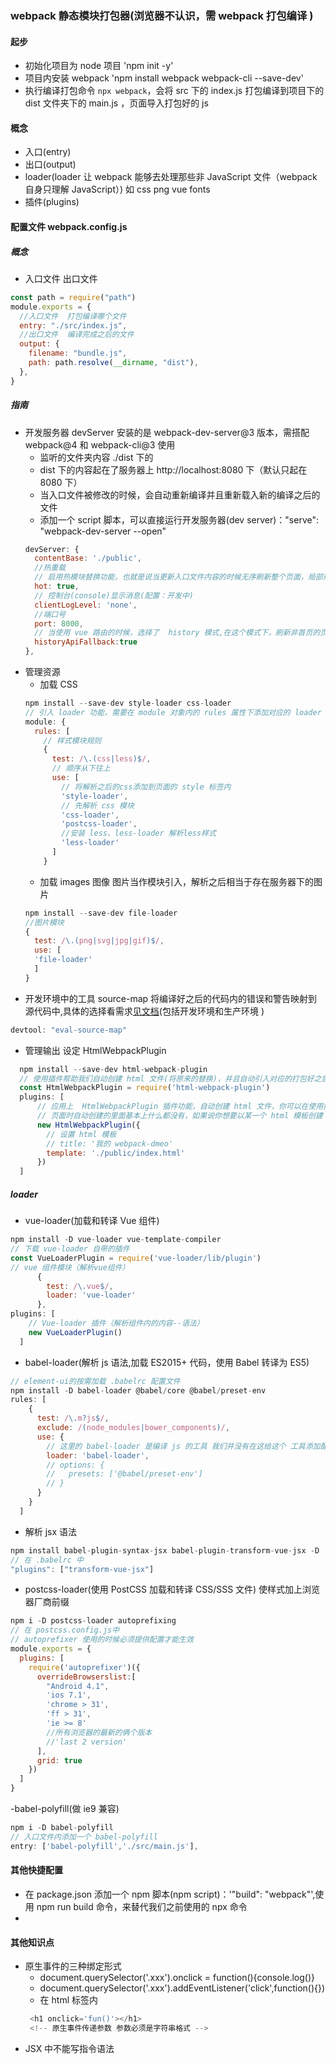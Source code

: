 ### webpack 静态模块打包器(浏览器不认识，需 webpack 打包编译 )

#### 起步

- 初始化项目为 node 项目 'npm init -y'
- 项目内安装 webpack 'npm install webpack webpack-cli --save-dev'
- 执行编译打包命令 `npx webpack`，会将 src 下的 index.js 打包编译到项目下的 dist 文件夹下的 main.js ，页面导入打包好的 js

#### 概念

- 入口(entry)
- 出口(output)
- loader(loader 让 webpack 能够去处理那些非 JavaScript 文件（webpack 自身只理解 JavaScript）) 如 css png vue fonts
- 插件(plugins)

#### 配置文件 webpack.config.js

##### 概念

- 入口文件 出口文件

```js
const path = require("path")
module.exports = {
  //入口文件  打包编译哪个文件
  entry: "./src/index.js",
  //出口文件  编译完成之后的文件
  output: {
    filename: "bundle.js",
    path: path.resolve(__dirname, "dist"),
  },
}
```

##### 指南

- 开发服务器 devServer
  安装的是 webpack-dev-server@3 版本，需搭配 webpack@4 和 webpack-cli@3 使用
  - 监听的文件夹内容 ./dist 下的
  - dist 下的内容起在了服务器上 http://localhost:8080 下（默认只起在 8080 下）
  - 当入口文件被修改的时候，会自动重新编译并且重新载入新的编译之后的文件
  - 添加一个 script 脚本，可以直接运行开发服务器(dev server)："serve": "webpack-dev-server --open"
  ```js
  devServer: {
    contentBase: './public',
    //热重载
    // 启用热模块替换功能，也就是说当更新入口文件内容的时候无序刷新整个页面，局部热替换
    hot: true,
    // 控制台(console)显示消息(配置：开发中)
    clientLogLevel: 'none',
    //端口号
    port: 8000,
    // 当使用 vue 路由的时候，选择了  history 模式,在这个模式下，刷新非首页的页面，直接找不到 404,需要将该服务器下的所有页面请求 全部指向到 首页 index.html
    historyApiFallback:true
  },
  ```
- 管理资源
  - 加载 CSS
  ```js
  npm install --save-dev style-loader css-loader
  // 引入 loader 功能，需要在 module 对象内的 rules 属性下添加对应的 loader
  module: {
    rules: [
      // 样式模块规则
      {
        test: /\.(css|less)$/,
        // 顺序从下往上
        use: [
          // 将解析之后的css添加到页面的 style 标签内
          'style-loader',
          // 先解析 css 模块
          'css-loader',
          'postcss-loader',
          //安装 less、less-loader 解析less样式
          'less-loader'
        ]
      }
  ```
  - 加载 images 图像
    图片当作模块引入，解析之后相当于存在服务器下的图片
  ```js
  npm install --save-dev file-loader
  //图片模块
  {
    test: /\.(png|svg|jpg|gif)$/,
    use: [
    'file-loader'
    ]
  }
  ```
- 开发环境中的工具 source-map
  将编译好之后的代码内的错误和警告映射到源代码中,具体的选择看需求[见文档](https://www.webpackjs.com/configuration/devtool/)(包括开发环境和生产环境 )

```js
devtool: "eval-source-map"
```

- 管理输出
  设定 HtmlWebpackPlugin

```js
  npm install --save-dev html-webpack-plugin
  // 使用插件帮助我们自动创建 html 文件(将原来的替换)，并且自动引入对应的打包好之后的 js 文件
  const HtmlWebpackPlugin = require('html-webpack-plugin')
  plugins: [
      // 应用上  HtmlWebpackPlugin 插件功能，自动创建 html 文件，你可以在使用插件的时候 传递一些页面的配置
      // 页面时自动创建的里面基本上什么都没有，如果说你想要以某一个 html 模板创建 index.html 可以借助 html-webpack-template 插件设置
      new HtmlWebpackPlugin({
        // 设置 html 模板
        // title: '我的 webpack-dmeo'
        template: './public/index.html'
      })
  ]
```

##### loader

- vue-loader(加载和转译 Vue 组件)

```js
npm install -D vue-loader vue-template-compiler
// 下载 vue-loader 自带的插件
const VueLoaderPlugin = require('vue-loader/lib/plugin')
// vue 组件模块（解析vue组件）
      {
        test: /\.vue$/,
        loader: 'vue-loader'
      },
plugins: [
    // Vue-loader 插件（解析组件内的内容--语法）
    new VueLoaderPlugin()
  ]
```

- babel-loader(解析 js 语法,加载 ES2015+ 代码，使用 Babel 转译为 ES5)

```js
// element-ui的按需加载 .babelrc 配置文件
npm install -D babel-loader @babel/core @babel/preset-env
rules: [
    {
      test: /\.m?js$/,
      exclude: /(node_modules|bower_components)/,
      use: {
        // 这里的 babel-loader 是编译 js 的工具 我们并没有在这给这个 工具添加配置，而是使用了 babel 的默认配置文件 .babelrc 添加的配置，因为这个配置内还需要 给 element ui 设置按需加载
        loader: 'babel-loader',
        // options: {
        //   presets: ['@babel/preset-env']
        // }
      }
    }
  ]
```

- 解析 jsx 语法

```js
npm install babel-plugin-syntax-jsx babel-plugin-transform-vue-jsx -D
// 在 .babelrc 中
"plugins": ["transform-vue-jsx"]
```

- postcss-loader(使用 PostCSS 加载和转译 CSS/SSS 文件)
  使样式加上浏览器厂商前缀

```js
npm i -D postcss-loader autoprefixing
// 在 postcss.config.js中
// autoprefixer 使用的时候必须提供配置才能生效
module.exports = {
  plugins: [
    require('autoprefixer')({
      overrideBrowserslist:[
        "Android 4.1",
        'ios 7.1',
        'chrome > 31',
        'ff > 31',
        'ie >= 8'
        //所有浏览器的最新的俩个版本
        //'last 2 version'
      ],
      grid: true
    })
  ]
}
```
-babel-polyfill(做 ie9 兼容)  
```js
npm i -D babel-polyfill
// 入口文件内添加一个 babel-polyfill 
entry: ['babel-polyfill','./src/main.js'],
```

#### 其他快捷配置

- 在 package.json 添加一个 npm 脚本(npm script)：'"build": "webpack"',使用 npm run build 命令，来替代我们之前使用的 npx 命令
-

#### 其他知识点

- 原生事件的三种绑定形式
  - document.querySelector('.xxx').onclick = function(){console.log()}
  - document.querySelector('.xxx').addEventListener('click',function(){})
  - 在 html 标签内
  ```js
   <h1 onclick='fun()'></h1>
   <!-- 原生事件传递参数 参数必须是字符串格式 -->
  ```
- JSX 中不能写指令语法
